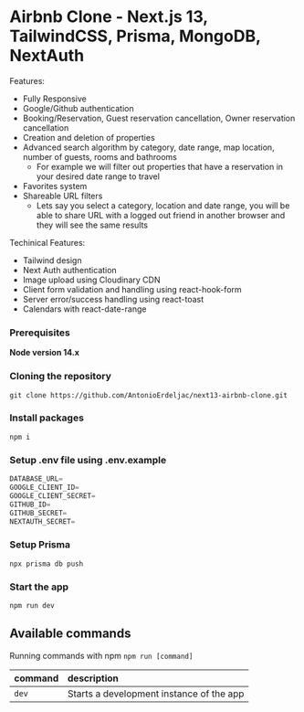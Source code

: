 # Airbnb Clone - Next.js 13, TailwindCSS, Prisma, MongoDB, NextAuth

Features:
- Fully Responsive
- Google/Github authentication
- Booking/Reservation, Guest reservation cancellation, Owner reservation cancellation 
- Creation and deletion of properties
- Advanced search algorithm by category, date range, map location, number of guests, rooms and bathrooms
    - For example we will filter out properties that have a reservation in your desired date range to travel
- Favorites system
- Shareable URL filters
    - Lets say you select a category, location and date range, you will be able to share URL with a logged out friend in another browser and they will see the same results

Techinical Features:
- Tailwind design
- Next Auth authentication
- Image upload using Cloudinary CDN
- Client form validation and handling using react-hook-form
- Server error/success handling using react-toast
- Calendars with react-date-range



### Prerequisites

**Node version 14.x**

### Cloning the repository

```shell
git clone https://github.com/AntonioErdeljac/next13-airbnb-clone.git
```

### Install packages

```shell
npm i
```

### Setup .env file using .env.example


```js
DATABASE_URL=
GOOGLE_CLIENT_ID=
GOOGLE_CLIENT_SECRET=
GITHUB_ID=
GITHUB_SECRET=
NEXTAUTH_SECRET=
```

### Setup Prisma

```shell
npx prisma db push

```

### Start the app

```shell
npm run dev
```

## Available commands

Running commands with npm `npm run [command]`

| command         | description                              |
| :-------------- | :--------------------------------------- |
| `dev`           | Starts a development instance of the app |
